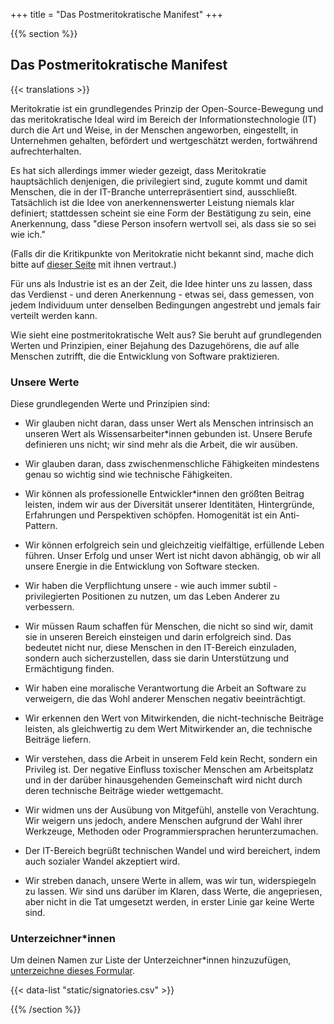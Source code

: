 +++
title = "Das Postmeritokratische Manifest"
+++

{{% section %}}

## Das Postmeritokratische Manifest

{{< translations >}}

Meritokratie ist ein grundlegendes Prinzip der Open-Source-Bewegung und das meritokratische Ideal wird im Bereich der Informationstechnologie (IT) durch die Art und Weise, in der Menschen angeworben, eingestellt, in Unternehmen gehalten, befördert und wertgeschätzt werden, fortwährend aufrechterhalten.

Es hat sich allerdings immer wieder gezeigt, dass Meritokratie hauptsächlich denjenigen, die privilegiert sind, zugute kommt und damit Menschen, die in der IT-Branche unterrepräsentiert sind, ausschließt.
Tatsächlich ist die Idee von anerkennenswerter Leistung niemals klar definiert; stattdessen scheint sie eine Form der Bestätigung zu sein, eine Anerkennung, dass "diese Person insofern wertvoll sei, als dass sie so sei wie ich."

(Falls dir die Kritikpunkte von Meritokratie nicht bekannt sind, mache dich bitte auf <a href="/meritocracy/">dieser Seite</a> mit ihnen vertraut.)

Für uns als Industrie ist es an der Zeit, die Idee hinter uns zu lassen, dass das Verdienst - und deren Anerkennung - etwas sei, dass gemessen, von jedem Individuum  unter denselben Bedingungen angestrebt und jemals fair verteilt werden kann.

Wie sieht eine postmeritokratische Welt aus? Sie beruht auf grundlegenden Werten und Prinzipien, einer Bejahung des Dazugehörens, die auf alle Menschen zutrifft, die die Entwicklung von Software praktizieren.

### Unsere Werte

Diese grundlegenden Werte und Prinzipien sind:

* Wir glauben nicht daran, dass unser Wert als Menschen intrinsisch an unseren Wert als Wissensarbeiter*innen gebunden ist. Unsere Berufe definieren uns nicht; wir sind mehr als die Arbeit, die wir ausüben.

* Wir glauben daran, dass zwischenmenschliche Fähigkeiten mindestens genau so wichtig sind wie technische Fähigkeiten.

* Wir können als professionelle Entwickler*innen den größten Beitrag leisten, indem wir aus der Diversität unserer Identitäten, Hintergründe, Erfahrungen und Perspektiven schöpfen. Homogenität ist ein Anti-Pattern.

* Wir können erfolgreich sein und gleichzeitig vielfältige, erfüllende Leben führen. Unser Erfolg und unser Wert ist nicht davon abhängig, ob wir all unsere Energie in die Entwicklung von Software stecken.

* Wir haben die Verpflichtung unsere - wie auch immer subtil - privilegierten Positionen zu nutzen, um das Leben Anderer zu verbessern.

* Wir müssen Raum schaffen für Menschen, die nicht so sind wir, damit sie in unseren Bereich einsteigen und darin erfolgreich sind. Das bedeutet nicht nur, diese Menschen in den IT-Bereich einzuladen, sondern auch sicherzustellen, dass sie darin Unterstützung und Ermächtigung finden.

* Wir haben eine moralische Verantwortung die Arbeit an Software zu verweigern, die das Wohl anderer Menschen negativ beeinträchtigt.

* Wir erkennen den Wert von Mitwirkenden, die nicht-technische Beiträge leisten, als gleichwertig zu dem Wert Mitwirkender an, die technische Beiträge liefern.

* Wir verstehen, dass die Arbeit in unserem Feld kein Recht, sondern ein Privileg ist. Der negative Einfluss toxischer Menschen am Arbeitsplatz und in der darüber hinausgehenden Gemeinschaft wird nicht durch deren technische Beiträge wieder wettgemacht.

* Wir widmen uns der Ausübung von Mitgefühl, anstelle von Verachtung. Wir weigern uns jedoch, andere Menschen aufgrund der Wahl ihrer Werkzeuge, Methoden oder Programmiersprachen herunterzumachen.

* Der IT-Bereich begrüßt technischen Wandel und wird bereichert, indem auch sozialer Wandel akzeptiert wird.

* Wir streben danach, unsere Werte in allem, was wir tun, widerspiegeln zu lassen. Wir sind uns darüber im Klaren, dass Werte, die angepriesen, aber nicht in die Tat umgesetzt werden, in erster Linie gar keine Werte sind.


### Unterzeichner*innen


<p class="callout">
  Um deinen Namen zur Liste der Unterzeichner*innen hinzuzufügen, <a href="https://goo.gl/forms/9JT45K1iuKcBSPFj2">unterzeichne dieses Formular</a>.
</p>

{{< data-list "static/signatories.csv" >}}

{{% /section %}}

